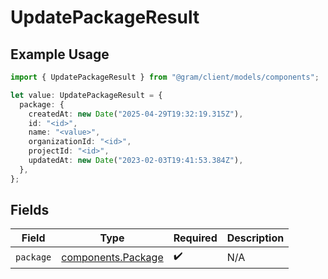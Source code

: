 # UpdatePackageResult

## Example Usage

```typescript
import { UpdatePackageResult } from "@gram/client/models/components";

let value: UpdatePackageResult = {
  package: {
    createdAt: new Date("2025-04-29T19:32:19.315Z"),
    id: "<id>",
    name: "<value>",
    organizationId: "<id>",
    projectId: "<id>",
    updatedAt: new Date("2023-02-03T19:41:53.384Z"),
  },
};
```

## Fields

| Field                                                    | Type                                                     | Required                                                 | Description                                              |
| -------------------------------------------------------- | -------------------------------------------------------- | -------------------------------------------------------- | -------------------------------------------------------- |
| `package`                                                | [components.Package](../../models/components/package.md) | :heavy_check_mark:                                       | N/A                                                      |